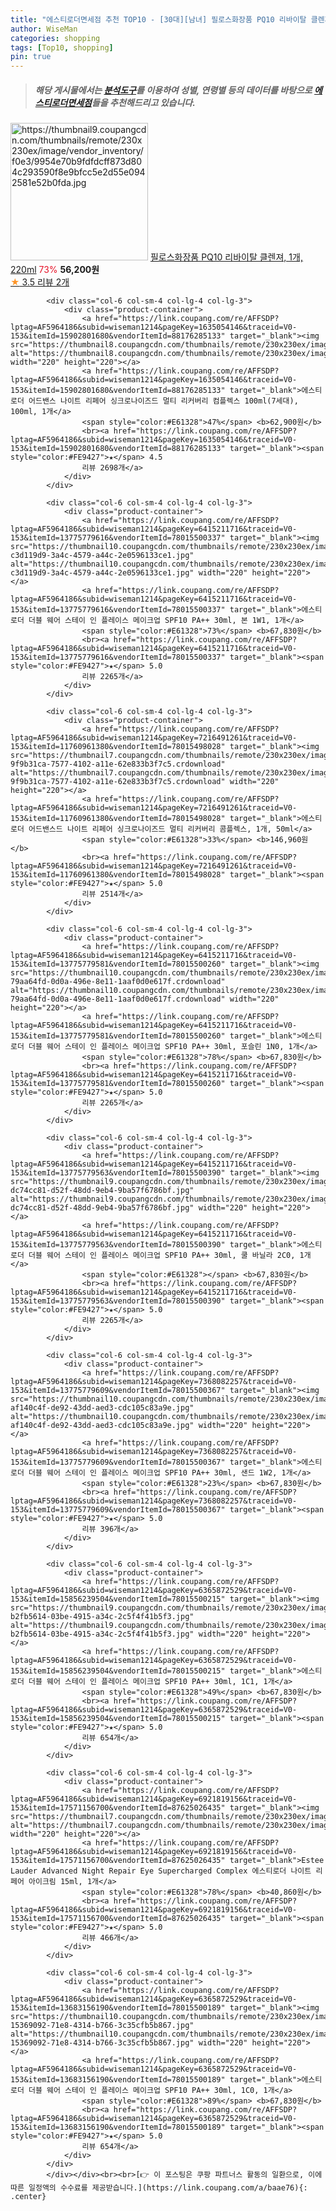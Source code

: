 ```yaml
---
title: "에스티로더면세점 추천 TOP10 - [30대][남녀] 필로스화장품 PQ10 리바이탈 클렌져, 1개, 220ml"
author: WiseMan
categories: shopping
tags: [Top10, shopping]
pin: true
---
```


> ##### 해당 게시물에서는 [**분석도구**](https://itemscout.io/)를 이용하여 **성별**, **연령별** 등의 데이터를 바탕으로 [**에스티로더면세점**](https://link.coupang.com/a/baae76)들을 추천해드리고 있습니다.
<div class="container"><div class="row">
            <div class="col-6 col-sm-4 col-lg-4 col-lg-3">
                <div class="product-container">
                    <a href="https://link.coupang.com/re/AFFSDP?lptag=AF5964186&subid=wiseman1214&pageKey=248410460&traceid=V0-153&itemId=786098135&vendorItemId=73453109201" target="_blank"><img src="https://thumbnail9.coupangcdn.com/thumbnails/remote/230x230ex/image/vendor_inventory/f0e3/9954e70b9fdfdcff873d804c293590f8e9bfcc5e2d55e0942581e52b0fda.jpg" alt="https://thumbnail9.coupangcdn.com/thumbnails/remote/230x230ex/image/vendor_inventory/f0e3/9954e70b9fdfdcff873d804c293590f8e9bfcc5e2d55e0942581e52b0fda.jpg" width="220" height="220"></a>
                    <a href="https://link.coupang.com/re/AFFSDP?lptag=AF5964186&subid=wiseman1214&pageKey=248410460&traceid=V0-153&itemId=786098135&vendorItemId=73453109201" target="_blank">필로스화장품 PQ10 리바이탈 클렌져, 1개, 220ml</a>
                    <span style="color:#E61328">73%</span> <b>56,200원</b>
                    <br><a href="https://link.coupang.com/re/AFFSDP?lptag=AF5964186&subid=wiseman1214&pageKey=248410460&traceid=V0-153&itemId=786098135&vendorItemId=73453109201" target="_blank"><span style="color:#FE9427">★</span> 3.5
                    리뷰 2개</a>
                </div>
            </div>
            
            <div class="col-6 col-sm-4 col-lg-4 col-lg-3">
                <div class="product-container">
                    <a href="https://link.coupang.com/re/AFFSDP?lptag=AF5964186&subid=wiseman1214&pageKey=1635054146&traceid=V0-153&itemId=15902801680&vendorItemId=88176285133" target="_blank"><img src="https://thumbnail8.coupangcdn.com/thumbnails/remote/230x230ex/image/vendor_inventory/1399/c712cd22ccc0aad646a4813c6049576eda7b44be53619ec25877195197e3.jpg" alt="https://thumbnail8.coupangcdn.com/thumbnails/remote/230x230ex/image/vendor_inventory/1399/c712cd22ccc0aad646a4813c6049576eda7b44be53619ec25877195197e3.jpg" width="220" height="220"></a>
                    <a href="https://link.coupang.com/re/AFFSDP?lptag=AF5964186&subid=wiseman1214&pageKey=1635054146&traceid=V0-153&itemId=15902801680&vendorItemId=88176285133" target="_blank">에스티로더 어드밴스 나이트 리페어 싱크로나이즈드 멀티 리커버리 컴플렉스 100ml(7세대), 100ml, 1개</a>
                    <span style="color:#E61328">47%</span> <b>62,900원</b>
                    <br><a href="https://link.coupang.com/re/AFFSDP?lptag=AF5964186&subid=wiseman1214&pageKey=1635054146&traceid=V0-153&itemId=15902801680&vendorItemId=88176285133" target="_blank"><span style="color:#FE9427">★</span> 4.5
                    리뷰 2698개</a>
                </div>
            </div>
            
            <div class="col-6 col-sm-4 col-lg-4 col-lg-3">
                <div class="product-container">
                    <a href="https://link.coupang.com/re/AFFSDP?lptag=AF5964186&subid=wiseman1214&pageKey=6415211716&traceid=V0-153&itemId=13775779616&vendorItemId=78015500337" target="_blank"><img src="https://thumbnail10.coupangcdn.com/thumbnails/remote/230x230ex/image/retail/images/437331638473893-c3d119d9-3a4c-4579-a44c-2e0596133ce1.jpg" alt="https://thumbnail10.coupangcdn.com/thumbnails/remote/230x230ex/image/retail/images/437331638473893-c3d119d9-3a4c-4579-a44c-2e0596133ce1.jpg" width="220" height="220"></a>
                    <a href="https://link.coupang.com/re/AFFSDP?lptag=AF5964186&subid=wiseman1214&pageKey=6415211716&traceid=V0-153&itemId=13775779616&vendorItemId=78015500337" target="_blank">에스티로더 더블 웨어 스테이 인 플레이스 메이크업 SPF10 PA++ 30ml, 본 1W1, 1개</a>
                    <span style="color:#E61328">73%</span> <b>67,830원</b>
                    <br><a href="https://link.coupang.com/re/AFFSDP?lptag=AF5964186&subid=wiseman1214&pageKey=6415211716&traceid=V0-153&itemId=13775779616&vendorItemId=78015500337" target="_blank"><span style="color:#FE9427">★</span> 5.0
                    리뷰 2265개</a>
                </div>
            </div>
            
            <div class="col-6 col-sm-4 col-lg-4 col-lg-3">
                <div class="product-container">
                    <a href="https://link.coupang.com/re/AFFSDP?lptag=AF5964186&subid=wiseman1214&pageKey=7216491261&traceid=V0-153&itemId=11760961380&vendorItemId=78015498028" target="_blank"><img src="https://thumbnail7.coupangcdn.com/thumbnails/remote/230x230ex/image/retail/images/438164563387294-9f9b31ca-7577-4102-a11e-62e833b3f7c5.crdownload" alt="https://thumbnail7.coupangcdn.com/thumbnails/remote/230x230ex/image/retail/images/438164563387294-9f9b31ca-7577-4102-a11e-62e833b3f7c5.crdownload" width="220" height="220"></a>
                    <a href="https://link.coupang.com/re/AFFSDP?lptag=AF5964186&subid=wiseman1214&pageKey=7216491261&traceid=V0-153&itemId=11760961380&vendorItemId=78015498028" target="_blank">에스티로더 어드밴스드 나이트 리페어 싱크로나이즈드 멀티 리커버리 콤플렉스, 1개, 50ml</a>
                    <span style="color:#E61328">33%</span> <b>146,960원</b>
                    <br><a href="https://link.coupang.com/re/AFFSDP?lptag=AF5964186&subid=wiseman1214&pageKey=7216491261&traceid=V0-153&itemId=11760961380&vendorItemId=78015498028" target="_blank"><span style="color:#FE9427">★</span> 5.0
                    리뷰 2514개</a>
                </div>
            </div>
            
            <div class="col-6 col-sm-4 col-lg-4 col-lg-3">
                <div class="product-container">
                    <a href="https://link.coupang.com/re/AFFSDP?lptag=AF5964186&subid=wiseman1214&pageKey=6415211716&traceid=V0-153&itemId=13775779581&vendorItemId=78015500260" target="_blank"><img src="https://thumbnail10.coupangcdn.com/thumbnails/remote/230x230ex/image/retail/images/712133787664955-79aa64fd-0d0a-496e-8e11-1aaf0d0e617f.crdownload" alt="https://thumbnail10.coupangcdn.com/thumbnails/remote/230x230ex/image/retail/images/712133787664955-79aa64fd-0d0a-496e-8e11-1aaf0d0e617f.crdownload" width="220" height="220"></a>
                    <a href="https://link.coupang.com/re/AFFSDP?lptag=AF5964186&subid=wiseman1214&pageKey=6415211716&traceid=V0-153&itemId=13775779581&vendorItemId=78015500260" target="_blank">에스티로더 더블 웨어 스테이 인 플레이스 메이크업 SPF10 PA++ 30ml, 포슬린 1N0, 1개</a>
                    <span style="color:#E61328">78%</span> <b>67,830원</b>
                    <br><a href="https://link.coupang.com/re/AFFSDP?lptag=AF5964186&subid=wiseman1214&pageKey=6415211716&traceid=V0-153&itemId=13775779581&vendorItemId=78015500260" target="_blank"><span style="color:#FE9427">★</span> 5.0
                    리뷰 2265개</a>
                </div>
            </div>
            
            <div class="col-6 col-sm-4 col-lg-4 col-lg-3">
                <div class="product-container">
                    <a href="https://link.coupang.com/re/AFFSDP?lptag=AF5964186&subid=wiseman1214&pageKey=6415211716&traceid=V0-153&itemId=13775779563&vendorItemId=78015500390" target="_blank"><img src="https://thumbnail9.coupangcdn.com/thumbnails/remote/230x230ex/image/retail/images/285847293709584-dc74cc81-d52f-48dd-9eb4-9ba57f6786bf.jpg" alt="https://thumbnail9.coupangcdn.com/thumbnails/remote/230x230ex/image/retail/images/285847293709584-dc74cc81-d52f-48dd-9eb4-9ba57f6786bf.jpg" width="220" height="220"></a>
                    <a href="https://link.coupang.com/re/AFFSDP?lptag=AF5964186&subid=wiseman1214&pageKey=6415211716&traceid=V0-153&itemId=13775779563&vendorItemId=78015500390" target="_blank">에스티로더 더블 웨어 스테이 인 플레이스 메이크업 SPF10 PA++ 30ml, 쿨 바닐라 2C0, 1개</a>
                    <span style="color:#E61328"></span> <b>67,830원</b>
                    <br><a href="https://link.coupang.com/re/AFFSDP?lptag=AF5964186&subid=wiseman1214&pageKey=6415211716&traceid=V0-153&itemId=13775779563&vendorItemId=78015500390" target="_blank"><span style="color:#FE9427">★</span> 5.0
                    리뷰 2265개</a>
                </div>
            </div>
            
            <div class="col-6 col-sm-4 col-lg-4 col-lg-3">
                <div class="product-container">
                    <a href="https://link.coupang.com/re/AFFSDP?lptag=AF5964186&subid=wiseman1214&pageKey=7368082257&traceid=V0-153&itemId=13775779609&vendorItemId=78015500367" target="_blank"><img src="https://thumbnail10.coupangcdn.com/thumbnails/remote/230x230ex/image/retail/images/4526081630726647-af140c4f-de92-43dd-aed3-cdc105c83a9e.jpg" alt="https://thumbnail10.coupangcdn.com/thumbnails/remote/230x230ex/image/retail/images/4526081630726647-af140c4f-de92-43dd-aed3-cdc105c83a9e.jpg" width="220" height="220"></a>
                    <a href="https://link.coupang.com/re/AFFSDP?lptag=AF5964186&subid=wiseman1214&pageKey=7368082257&traceid=V0-153&itemId=13775779609&vendorItemId=78015500367" target="_blank">에스티로더 더블 웨어 스테이 인 플레이스 메이크업 SPF10 PA++ 30ml, 샌드 1W2, 1개</a>
                    <span style="color:#E61328">23%</span> <b>67,830원</b>
                    <br><a href="https://link.coupang.com/re/AFFSDP?lptag=AF5964186&subid=wiseman1214&pageKey=7368082257&traceid=V0-153&itemId=13775779609&vendorItemId=78015500367" target="_blank"><span style="color:#FE9427">★</span> 5.0
                    리뷰 396개</a>
                </div>
            </div>
            
            <div class="col-6 col-sm-4 col-lg-4 col-lg-3">
                <div class="product-container">
                    <a href="https://link.coupang.com/re/AFFSDP?lptag=AF5964186&subid=wiseman1214&pageKey=6365872529&traceid=V0-153&itemId=15856239504&vendorItemId=78015500215" target="_blank"><img src="https://thumbnail9.coupangcdn.com/thumbnails/remote/230x230ex/image/retail/images/438544675878104-b2fb5614-03be-4915-a34c-2c5f4f41b5f3.jpg" alt="https://thumbnail9.coupangcdn.com/thumbnails/remote/230x230ex/image/retail/images/438544675878104-b2fb5614-03be-4915-a34c-2c5f4f41b5f3.jpg" width="220" height="220"></a>
                    <a href="https://link.coupang.com/re/AFFSDP?lptag=AF5964186&subid=wiseman1214&pageKey=6365872529&traceid=V0-153&itemId=15856239504&vendorItemId=78015500215" target="_blank">에스티로더 더블 웨어 스테이 인 플레이스 메이크업 SPF10 PA++ 30ml, 1C1, 1개</a>
                    <span style="color:#E61328">49%</span> <b>67,830원</b>
                    <br><a href="https://link.coupang.com/re/AFFSDP?lptag=AF5964186&subid=wiseman1214&pageKey=6365872529&traceid=V0-153&itemId=15856239504&vendorItemId=78015500215" target="_blank"><span style="color:#FE9427">★</span> 5.0
                    리뷰 654개</a>
                </div>
            </div>
            
            <div class="col-6 col-sm-4 col-lg-4 col-lg-3">
                <div class="product-container">
                    <a href="https://link.coupang.com/re/AFFSDP?lptag=AF5964186&subid=wiseman1214&pageKey=6921819156&traceid=V0-153&itemId=17571156700&vendorItemId=87625026435" target="_blank"><img src="https://thumbnail7.coupangcdn.com/thumbnails/remote/230x230ex/image/vendor_inventory/af82/fa0cbb0e8a83d3a94333f7b5195889f0cdbff770f26fcda5ae0081d98aae.jpg" alt="https://thumbnail7.coupangcdn.com/thumbnails/remote/230x230ex/image/vendor_inventory/af82/fa0cbb0e8a83d3a94333f7b5195889f0cdbff770f26fcda5ae0081d98aae.jpg" width="220" height="220"></a>
                    <a href="https://link.coupang.com/re/AFFSDP?lptag=AF5964186&subid=wiseman1214&pageKey=6921819156&traceid=V0-153&itemId=17571156700&vendorItemId=87625026435" target="_blank">Estee Lauder Advanced Night Repair Eye Supercharged Complex 에스티로더 나이트 리페어 아이크림 15ml, 1개</a>
                    <span style="color:#E61328">78%</span> <b>40,860원</b>
                    <br><a href="https://link.coupang.com/re/AFFSDP?lptag=AF5964186&subid=wiseman1214&pageKey=6921819156&traceid=V0-153&itemId=17571156700&vendorItemId=87625026435" target="_blank"><span style="color:#FE9427">★</span> 5.0
                    리뷰 466개</a>
                </div>
            </div>
            
            <div class="col-6 col-sm-4 col-lg-4 col-lg-3">
                <div class="product-container">
                    <a href="https://link.coupang.com/re/AFFSDP?lptag=AF5964186&subid=wiseman1214&pageKey=6365872529&traceid=V0-153&itemId=13683156190&vendorItemId=78015500189" target="_blank"><img src="https://thumbnail10.coupangcdn.com/thumbnails/remote/230x230ex/image/retail/images/714989626490955-15369092-71e8-4314-b766-3c35cfb5b867.jpg" alt="https://thumbnail10.coupangcdn.com/thumbnails/remote/230x230ex/image/retail/images/714989626490955-15369092-71e8-4314-b766-3c35cfb5b867.jpg" width="220" height="220"></a>
                    <a href="https://link.coupang.com/re/AFFSDP?lptag=AF5964186&subid=wiseman1214&pageKey=6365872529&traceid=V0-153&itemId=13683156190&vendorItemId=78015500189" target="_blank">에스티로더 더블 웨어 스테이 인 플레이스 메이크업 SPF10 PA++ 30ml, 1C0, 1개</a>
                    <span style="color:#E61328">89%</span> <b>67,830원</b>
                    <br><a href="https://link.coupang.com/re/AFFSDP?lptag=AF5964186&subid=wiseman1214&pageKey=6365872529&traceid=V0-153&itemId=13683156190&vendorItemId=78015500189" target="_blank"><span style="color:#FE9427">★</span> 5.0
                    리뷰 654개</a>
                </div>
            </div>
            </div></div><br><br>[👉 이 포스팅은 쿠팡 파트너스 활동의 일환으로, 이에 따른 일정액의 수수료를 제공받습니다.](https://link.coupang.com/a/baae76){: .center}